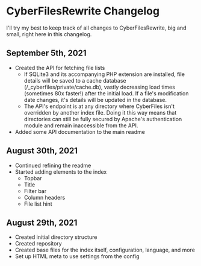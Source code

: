 
# CyberFilesRewrite Changelog
I'll try my best to keep track of all changes to CyberFilesRewrite, big and small, right here in this changelog.

## September 5th, 2021
* Created the API for fetching file lists
    * If SQLite3 and its accompanying PHP extension are installed, file details will be saved to a cache database (/_cyberfiles/private/cache.db), vastly decreasing load times (sometimes 80x faster!) after the initial load. If a file's modification date changes, it's details will be updated in the database.
    * The API's endpoint is at any directory where CyberFiles isn't overridden by another index file. Doing it this way means that directories can still be fully secured by Apache's authentication module and remain inaccessible from the API.
* Added some API documentation to the main readme

## August 30th, 2021
* Continued refining the readme
* Started adding elements to the index
    * Topbar
    * Title
    * Filter bar
    * Column headers
    * File list hint

## August 29th, 2021
* Created initial directory structure
* Created repository
* Created base files for the index itself, configuration, language, and more
* Set up HTML meta to use settings from the config